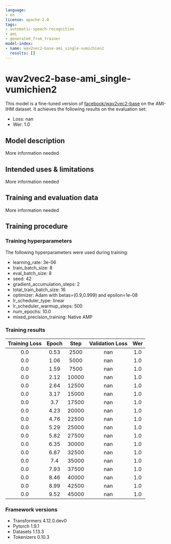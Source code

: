```yaml
---
language:
- en
license: apache-2.0
tags:
- automatic-speech-recognition
- ami
- generated_from_trainer
model-index:
- name: wav2vec2-base-ami_single-vumichien2
  results: []
---
```


<!-- This model card has been generated automatically according to the information the Trainer had access to. You
should probably proofread and complete it, then remove this comment. -->

# wav2vec2-base-ami_single-vumichien2

This model is a fine-tuned version of [facebook/wav2vec2-base](https://huggingface.co/facebook/wav2vec2-base) on the AMI-IHM dataset.
It achieves the following results on the evaluation set:
- Loss: nan
- Wer: 1.0

## Model description

More information needed

## Intended uses & limitations

More information needed

## Training and evaluation data

More information needed

## Training procedure

### Training hyperparameters

The following hyperparameters were used during training:
- learning_rate: 3e-06
- train_batch_size: 8
- eval_batch_size: 8
- seed: 42
- gradient_accumulation_steps: 2
- total_train_batch_size: 16
- optimizer: Adam with betas=(0.9,0.999) and epsilon=1e-08
- lr_scheduler_type: linear
- lr_scheduler_warmup_steps: 500
- num_epochs: 10.0
- mixed_precision_training: Native AMP

### Training results

| Training Loss | Epoch | Step  | Validation Loss | Wer |
|:-------------:|:-----:|:-----:|:---------------:|:---:|
| 0.0           | 0.53  | 2500  | nan             | 1.0 |
| 0.0           | 1.06  | 5000  | nan             | 1.0 |
| 0.0           | 1.59  | 7500  | nan             | 1.0 |
| 0.0           | 2.12  | 10000 | nan             | 1.0 |
| 0.0           | 2.64  | 12500 | nan             | 1.0 |
| 0.0           | 3.17  | 15000 | nan             | 1.0 |
| 0.0           | 3.7   | 17500 | nan             | 1.0 |
| 0.0           | 4.23  | 20000 | nan             | 1.0 |
| 0.0           | 4.76  | 22500 | nan             | 1.0 |
| 0.0           | 5.29  | 25000 | nan             | 1.0 |
| 0.0           | 5.82  | 27500 | nan             | 1.0 |
| 0.0           | 6.35  | 30000 | nan             | 1.0 |
| 0.0           | 6.87  | 32500 | nan             | 1.0 |
| 0.0           | 7.4   | 35000 | nan             | 1.0 |
| 0.0           | 7.93  | 37500 | nan             | 1.0 |
| 0.0           | 8.46  | 40000 | nan             | 1.0 |
| 0.0           | 8.99  | 42500 | nan             | 1.0 |
| 0.0           | 9.52  | 45000 | nan             | 1.0 |


### Framework versions

- Transformers 4.12.0.dev0
- Pytorch 1.9.1
- Datasets 1.13.3
- Tokenizers 0.10.3
